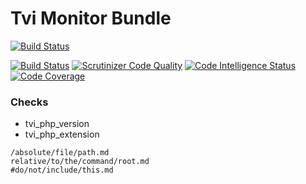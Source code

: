 # Tvi Monitor Bundle #

[![Build Status](https://travis-ci.org/turnaev/TviMonitorBundle.svg?branch=master)](https://travis-ci.org/turnaev/TviMonitorBundle)

[![Build Status](https://scrutinizer-ci.com/g/turnaev/TviMonitorBundle/badges/build.png?b=master)](https://scrutinizer-ci.com/g/turnaev/TviMonitorBundle/build-status/master)
[![Scrutinizer Code Quality](https://scrutinizer-ci.com/g/turnaev/TviMonitorBundle/badges/quality-score.png?b=master)](https://scrutinizer-ci.com/g/turnaev/TviMonitorBundle/?branch=master)
[![Code Intelligence Status](https://scrutinizer-ci.com/g/turnaev/TviMonitorBundle/badges/code-intelligence.svg?b=master)](https://scrutinizer-ci.com/code-intelligence)
[![Code Coverage](https://scrutinizer-ci.com/g/turnaev/TviMonitorBundle/badges/coverage.png?b=master)](https://scrutinizer-ci.com/g/turnaev/TviMonitorBundle/?branch=master)



### Checks


* tvi_php_version
* tvi_php_extension

```include
/absolute/file/path.md
relative/to/the/command/root.md
#do/not/include/this.md
```
